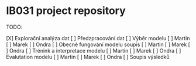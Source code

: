 # IB031 project repository

TODO:

[X] Explorační analýza dat
[ ] Předzpracování dat
[ ] Výběr modelu
    [ ] Martin
    [ ] Marek
    [ ] Ondra
[ ] Obecné fungování modelu soupis
    [ ] Martin
    [ ] Marek
    [ ] Ondra
[ ] Trénink a interpretace modelu
    [ ] Martin
    [ ] Marek
    [ ] Ondra
[ ] Evalutation modelu
    [ ] Martin
    [ ] Marek
    [ ] Ondra
[ ] Soupis výsledků